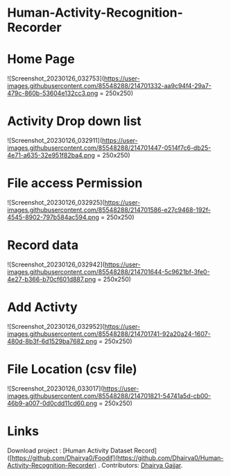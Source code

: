 # Human-Activity-Recognition-Recorder
# Home Page
![Screenshot_20230126_032753](https://user-images.githubusercontent.com/85548288/214701332-aa9c94f4-29a7-479c-860b-53604e132cc3.png = 250x250)
# Activity Drop down list
![Screenshot_20230126_032911](https://user-images.githubusercontent.com/85548288/214701447-0514f7c6-db25-4e71-a635-32e951f82ba4.png = 250x250)
# File access Permission
 ![Screenshot_20230126_032925](https://user-images.githubusercontent.com/85548288/214701586-e27c9468-192f-4545-8902-797b584ac594.png = 250x250)
# Record data
![Screenshot_20230126_032942](https://user-images.githubusercontent.com/85548288/214701644-5c9621bf-3fe0-4e27-b366-b70cf601d887.png = 250x250)
# Add Activty
![Screenshot_20230126_032952](https://user-images.githubusercontent.com/85548288/214701741-92a20a24-1607-480d-8b3f-6d1529ba7682.png = 250x250)
# File Location (csv file)
![Screenshot_20230126_033017](https://user-images.githubusercontent.com/85548288/214701821-54741a5d-cb00-46b9-a007-0d0cdd11cd60.png = 250x250)
# Links
Download project : [Human Activity Dataset Record]([https://github.com/Dhairya0/Foodif](https://github.com/Dhairya0/Human-Activity-Recognition-Recorder) .
Contributors: [Dhairya Gajjar](https://github.com/Dhairya0).
